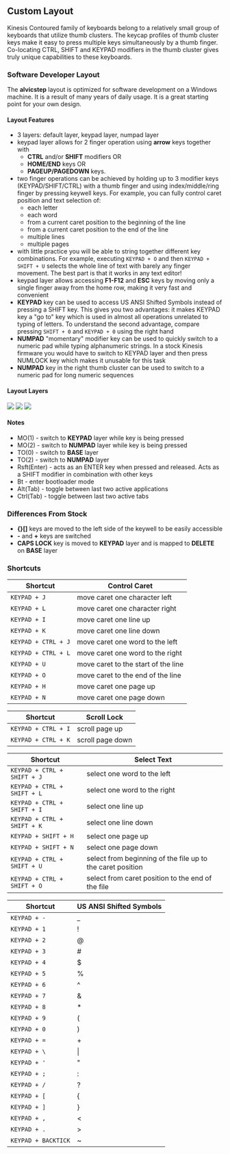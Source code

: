 ## Custom Layout
Kinesis Contoured family of keyboards belong to a relatively small group of keyboards that utilize thumb clusters. The keycap profiles of thumb cluster keys make it easy to press multiple keys simultaneously by a thumb finger. Co-locating CTRL, SHIFT and KEYPAD modifiers in the thumb cluster gives truly unique capabilities to these keyboards.

### Software Developer Layout
The **alvicstep** layout is optimized for software development on a Windows machine. It is a result of many years of daily usage. It is a great starting point for your own design.

#### Layout Features
- 3 layers: default layer, keypad layer, numpad layer
- keypad layer allows for 2 finger operation using **arrow** keys together with
    - **CTRL** and/or **SHIFT** modifiers OR
    - **HOME/END** keys OR
    - **PAGEUP/PAGEDOWN** keys.  
- two finger operations can be achieved by holding up to 3 modifier keys (KEYPAD/SHIFT/CTRL) with a thumb finger and using index/middle/ring finger by pressing keywell keys. For example, you can fully control caret position and text selection of:  
    - each letter
    - each word
    - from a current caret position to the beginning of the line
    - from a current caret position to the end of the line
    - multiple lines
    - multiple pages
- with little practice you will be able to string together different key combinations. For example, executing `KEYPAD + O` and then `KEYPAD + SHIFT + U` selects the whole line of text with barely any finger movement. The best part is that it works in any text editor!
- keypad layer allows accessing **F1-F12** and **ESC** keys by moving only a single finger away from the home row, making it very fast and convenient
- **KEYPAD** key can be used to access US ANSI Shifted Symbols instead of pressing a SHIFT key. This gives you two advantages: it makes KEYPAD key a "go to" key which is used in almost all operations unrelated to typing of letters. To understand the second advantage, compare pressing `SHIFT + 0` and `KEYPAD + 0` using the right hand
- **NUMPAD** "momentary" modifier key can be used to quickly switch to a numeric pad while typing alphanumeric strings. In a stock Kinesis firmware you would have to switch to KEYPAD layer and then press NUMLOCK key which makes it unusable for this task
- **NUMPAD** key in the right thumb cluster can be used to switch to a numeric pad for long numeric sequences

#### Layout Layers

![](https://i.imgur.com/86LCI3zh.jpg)
![](https://i.imgur.com/Gv4WBw7h.jpg) 
![](https://i.imgur.com/gKXMUI2h.jpg) 

#### Notes
- MO(1) - switch to **KEYPAD** layer while key is being pressed
- MO(2) - switch to **NUMPAD** layer while key is being pressed
- TO(0) - switch to **BASE** layer 
- TO(2) - switch to **NUMPAD** layer 
- Rsft(Enter) - acts as an ENTER key when pressed and released. Acts as a SHIFT modifier in combination with other keys
- Bt - enter bootloader mode
- Alt(Tab) - toggle between last two active applications
- Ctrl(Tab) - toggle between last two active tabs


### Differences From Stock
- **{}[]** keys are moved to the left side of the keywell to be easily accessible
- **-** and **+** keys are switched
- **CAPS LOCK** key is moved to **KEYPAD** layer and is mapped to **DELETE** on **BASE** layer

### Shortcuts


|Shortcut             | Control Caret                         |
|---------------------|---------------------------------------|
|`KEYPAD + J`         | move caret one character left         | 
|`KEYPAD + L`         | move caret one character right        | 
|`KEYPAD + I`         | move caret one line up                | 
|`KEYPAD + K`         | move caret one line down              | 
|`KEYPAD + CTRL + J`  | move caret one word to the left       | 
|`KEYPAD + CTRL + L`  | move caret one word to the right      | 
|`KEYPAD + U`         | move caret to the start of the line   | 
|`KEYPAD + O`         | move caret to the end of the line     | 
|`KEYPAD + H`         | move caret one page up                | 
|`KEYPAD + N`         | move caret one page down              | 


|Shortcut             | Scroll Lock                           |
|---------------------|---------------------------------------|
|`KEYPAD + CTRL + I`  | scroll page up                        | 
|`KEYPAD + CTRL + K`  | scroll page down                      | 


|Shortcut                     | Select Text                   |
|-----------------------------|-------------------------------|
|`KEYPAD + CTRL + SHIFT + J`  | select one word to the left   | 
|`KEYPAD + CTRL + SHIFT + L`  | select one word to the right  | 
|`KEYPAD + CTRL + SHIFT + I`  | select one line up            | 
|`KEYPAD + CTRL + SHIFT + K`  | select one line down          | 
|`KEYPAD + SHIFT + H`         | select one page up            | 
|`KEYPAD + SHIFT + N`         | select one page down          | 
|`KEYPAD + CTRL + SHIFT + U`  | select from beginning of the file up to the caret position   | 
|`KEYPAD + CTRL + SHIFT + O`  | select from caret position to the end of the file  | 


|Shortcut             | US ANSI Shifted Symbols               |
|---------------------|---------------------------------------|
|`KEYPAD + -`         | _                                     | 
|`KEYPAD + 1`         | !                                     | 
|`KEYPAD + 2`         | @                                     | 
|`KEYPAD + 3`         | #                                     | 
|`KEYPAD + 4`         | $                                     | 
|`KEYPAD + 5`         | %                                     | 
|`KEYPAD + 6`         | ^                                     | 
|`KEYPAD + 7`         | &                                     | 
|`KEYPAD + 8`         | *                                     | 
|`KEYPAD + 9`         | (                                     | 
|`KEYPAD + 0`         | )                                     | 
|`KEYPAD + =`         | +                                     | 
|`KEYPAD + \`         | \|                                    | 
|`KEYPAD + '`         | "                                     | 
|`KEYPAD + ;`         | :                                     | 
|`KEYPAD + /`         | ?                                     | 
|`KEYPAD + [`         | {                                     | 
|`KEYPAD + ]`         | }                                     | 
|`KEYPAD + ,`         | <                                     | 
|`KEYPAD + .`         | >                                     | 
|`KEYPAD + BACKTICK`  | ~                                     | 